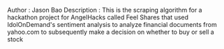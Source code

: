 Author : Jason Bao
Description : This is the scraping algorithm for a hackathon project for AngelHacks called Feel Shares that used IdolOnDemand's
sentiment analysis to analyze financial documents from yahoo.com to subsequently make a decision on whether to buy or sell a 
stock